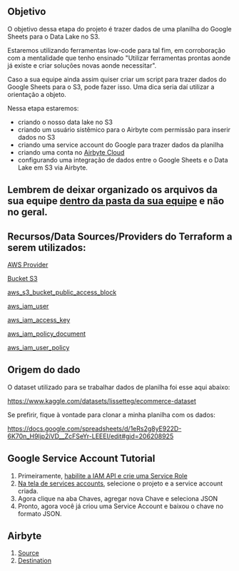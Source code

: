 
## Objetivo

O objetivo dessa etapa do projeto é trazer dados de uma planilha do Google Sheets para o Data Lake no S3.

Estaremos utilizando ferramentas low-code para tal fim, em corroboração com a mentalidade que tenho ensinado "Utilizar ferramentas prontas aonde já existe e criar soluções novas aonde necessitar". 

Caso a sua equipe ainda assim quiser criar um script para trazer dados do Google Sheets para o S3, pode fazer isso. Uma dica seria daí utilizar a orientação a objeto.

Nessa etapa estaremos:
- criando o nosso data lake no S3
- criando um usuário sistêmico para o Airbyte com permissão para inserir dados no S3
- criando uma service account do Google para trazer dados da planilha
- criando uma conta no [Airbyte Cloud](https://airbyte.com/)
- configurando uma integração de dados entre o Google Sheets e o Data Lake em S3 via Airbyte.

## Lembrem de deixar organizado os arquivos da sua equipe [dentro da pasta da sua equipe](../../../) e não no geral.


## Recursos/Data Sources/Providers do Terraform a serem utilizados:

[AWS Provider](https://registry.terraform.io/providers/hashicorp/aws/latest/docs)

[Bucket S3](https://registry.terraform.io/providers/hashicorp/aws/latest/docs/resources/s3_bucket)

[aws_s3_bucket_public_access_block](https://registry.terraform.io/providers/hashicorp/aws/latest/docs/resources/s3_bucket)

[aws_iam_user](https://registry.terraform.io/providers/hashicorp/aws/latest/docs/resources/iam_user)

[aws_iam_access_key](https://registry.terraform.io/providers/hashicorp/aws/latest/docs/resources/iam_access_key)

[aws_iam_policy_document](https://registry.terraform.io/providers/hashicorp/aws/latest/docs/data-sources/iam_policy_document)

[aws_iam_user_policy](https://registry.terraform.io/providers/hashicorp/aws/latest/docs/resources/iam_user_policy)

## Origem do dado

O dataset utilizado para se trabalhar dados de planilha foi esse aqui abaixo:

https://www.kaggle.com/datasets/lissetteg/ecommerce-dataset

Se prefirir, fique à vontade para clonar a minha planilha com os dados:

https://docs.google.com/spreadsheets/d/1eRs2g8yE922D-6K70n_H9ljp2iVD__ZcFSeYr-LEEEI/edit#gid=206208925

## Google Service Account Tutorial

1. Primeiramente, [habilite a IAM API e crie uma Service Role](https://cloud.google.com/iam/docs/service-accounts-create)
2. [Na tela de services accounts](https://console.cloud.google.com/projectselector2/iam-admin/serviceaccounts), selecione o projeto e a service account criada.
3. Agora clique na aba Chaves, agregar nova Chave e seleciona JSON
4. Pronto, agora você já criou uma Service Account e baixou o chave no formato JSON.

## Airbyte
1. [Source](https://docs.airbyte.com/integrations/sources/google-sheets/)
2. [Destination](https://docs.airbyte.com/integrations/destinations/s3/)
